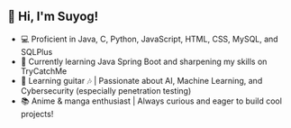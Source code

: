 ## 👋 Hi, I'm Suyog!
- 💻 Proficient in Java, C, Python, JavaScript, HTML, CSS, MySQL, and SQLPlus
- 🚀 Currently learning Java Spring Boot and sharpening my skills on TryCatchMe
- 🎸 Learning guitar 🎶 | Passionate about AI, Machine Learning, and Cybersecurity (especially penetration testing)
- 📚 Anime & manga enthusiast | Always curious and eager to build cool projects!
